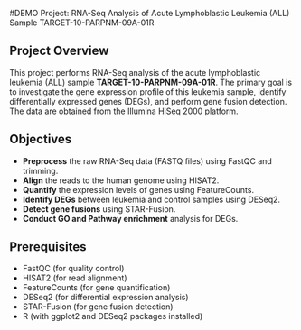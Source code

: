 #DEMO Project: RNA-Seq Analysis of Acute Lymphoblastic Leukemia (ALL) Sample TARGET-10-PARPNM-09A-01R

## Project Overview
This project performs RNA-Seq analysis of the acute lymphoblastic leukemia (ALL) sample **TARGET-10-PARPNM-09A-01R**. The primary goal is to investigate the gene expression profile of this leukemia sample, identify differentially expressed genes (DEGs), and perform gene fusion detection. The data are obtained from the Illumina HiSeq 2000 platform.

## Objectives
- **Preprocess** the raw RNA-Seq data (FASTQ files) using FastQC and trimming.
- **Align** the reads to the human genome using HISAT2.
- **Quantify** the expression levels of genes using FeatureCounts.
- **Identify DEGs** between leukemia and control samples using DESeq2.
- **Detect gene fusions** using STAR-Fusion.
- **Conduct GO and Pathway enrichment** analysis for DEGs.

## Prerequisites
- FastQC (for quality control)
- HISAT2 (for read alignment)
- FeatureCounts (for gene quantification)
- DESeq2 (for differential expression analysis)
- STAR-Fusion (for gene fusion detection)
- R (with ggplot2 and DESeq2 packages installed)
